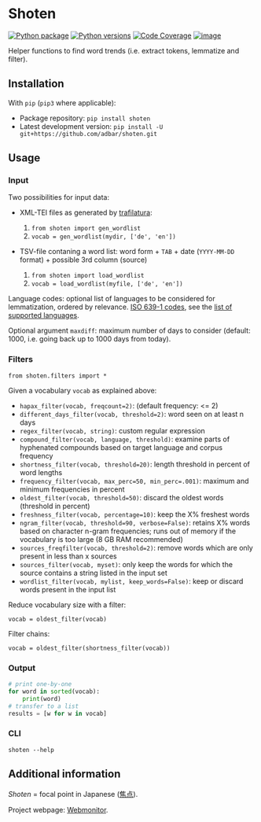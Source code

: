 # Shoten

[![Python package](https://img.shields.io/pypi/v/shoten.svg)](https://pypi.python.org/pypi/shoten)
[![Python versions](https://img.shields.io/pypi/pyversions/shoten.svg)](https://pypi.python.org/pypi/shoten)
[![Code Coverage](https://img.shields.io/codecov/c/github/adbar/shoten.svg)](https://codecov.io/gh/adbar/shoten)
[![image](https://zenodo.org/badge/DOI/10.5281/zenodo.6365800.svg)](https://doi.org/10.5281/zenodo.6365800)

Helper functions to find word trends (i.e. extract tokens, lemmatize and filter).


## Installation

With `pip` (`pip3` where applicable):

- Package repository: `pip install shoten`
- Latest development version:
  `pip install -U git+https://github.com/adbar/shoten.git`


## Usage

### Input

Two possibilities for input data:

- XML-TEI files as generated by [trafilatura](https://trafilatura.readthedocs.io/):
   1. `from shoten import gen_wordlist`
   2. `vocab = gen_wordlist(mydir, ['de', 'en'])`

- TSV-file contaning a word list: word form + `TAB` + date (`YYYY-MM-DD` format) + possible 3rd column (source)
   1. `from shoten import load_wordlist`
   2. `vocab = load_wordlist(myfile, ['de', 'en'])`

Language codes: optional list of languages to be considered for
lemmatization, ordered by relevance. [ISO 639-1
codes](https://en.wikipedia.org/wiki/List_of_ISO_639-1_codes), see the
[list of supported languages](https://github.com/adbar/simplemma).

Optional argument `maxdiff`: maximum number of days to consider
(default: 1000, i.e. going back up to 1000 days from today).

### Filters

`from shoten.filters import *`

Given a vocabulary `vocab` as explained above:

- `hapax_filter(vocab, freqcount=2)`: (default frequency: \<= 2)
- `different_days_filter(vocab, threshold=2)`: word seen on at least n
  days
- `regex_filter(vocab, string)`: custom regular expression
- `compound_filter(vocab, language, threshold)`: examine parts of
  hyphenated compounds based on target language and corpus frequency
- `shortness_filter(vocab, threshold=20)`: length threshold in percent
  of word lengths
- `frequency_filter(vocab, max_perc=50, min_perc=.001)`: maximum and
  minimum frequencies in percent
- `oldest_filter(vocab, threshold=50)`: discard the oldest words
  (threshold in percent)
- `freshness_filter(vocab, percentage=10)`: keep the X% freshest words
- `ngram_filter(vocab, threshold=90, verbose=False)`: retains X% words
  based on character n-gram frequencies; runs out of memory if the
  vocabulary is too large (8 GB RAM recommended)
- `sources_freqfilter(vocab, threshold=2)`: remove words which are
  only present in less than x sources
- `sources_filter(vocab, myset)`: only keep the words for which the
  source contains a string listed in the input set
- `wordlist_filter(vocab, mylist, keep_words=False)`: keep or discard
  words present in the input list

Reduce vocabulary size with a filter:

`vocab = oldest_filter(vocab)`

Filter chains:

`vocab = oldest_filter(shortness_filter(vocab))`

### Output

``` python
# print one-by-one
for word in sorted(vocab):
    print(word)
# transfer to a list
results = [w for w in vocab]
```

### CLI

`shoten --help`

## Additional information

*Shoten* = focal point in Japanese
([焦点](https://en.wiktionary.org/wiki/%E7%84%A6%E7%82%B9#Japanese)).

Project webpage: [Webmonitor](https://www.dwds.de/d/korpora/webmonitor).
